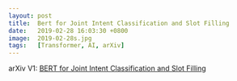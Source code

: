 ```yaml
---
layout: post
title:  Bert for Joint Intent Classification and Slot Filling
date:   2019-02-28 16:03:30 +0800
image:  2019-02-28s.jpg
tags:   [Transformer, AI, arXiv]
---
```


arXiv V1: [BERT for Joint Intent Classification and Slot Filling](https://arxiv.org/pdf/1902.10909.pdf)
